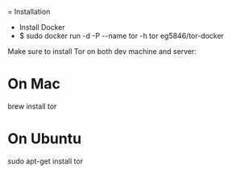 = Installation
  
  - Install Docker
  - $ sudo docker run -d -P --name tor -h tor eg5846/tor-docker

  Make sure to install Tor on both dev machine and server:
  
  # On Mac
  brew install tor
  
  # On Ubuntu
  sudo apt-get install tor
